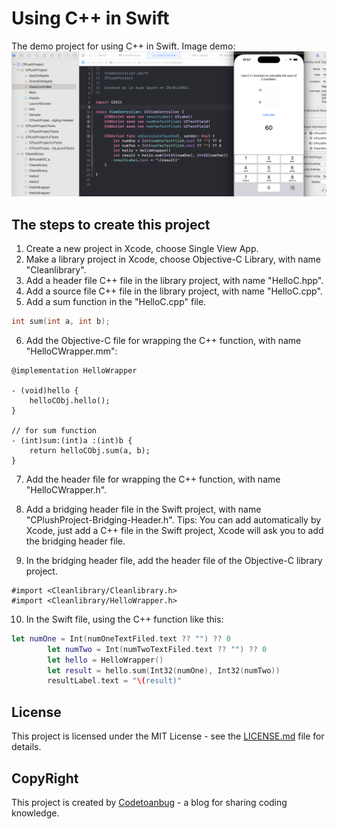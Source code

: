 # Using C++ in Swift
The demo project for using C++ in Swift.
Image demo:
![Image demo](images/sample.png)
## The steps to create this project
1. Create a new project in Xcode, choose Single View App.
2. Make a library project in Xcode, choose Objective-C Library, with name "Cleanlibrary".
3. Add a header file C++ file in the library project, with name "HelloC.hpp".
4. Add a source file C++ file in the library project, with name "HelloC.cpp".
5. Add a sum function in the "HelloC.cpp" file.
```cpp
int sum(int a, int b);
```
6. Add the Objective-C file for wrapping the C++ function, with name "HelloCWrapper.mm":
```objc
@implementation HelloWrapper

- (void)hello {
    helloCObj.hello();
}

// for sum function
- (int)sum:(int)a :(int)b {
    return helloCObj.sum(a, b);
}
```

7. Add the header file for wrapping the C++ function, with name "HelloCWrapper.h".

8. Add a bridging header file in the Swift project, with name "CPlushProject-Bridging-Header.h".
Tips: You can add automatically by Xcode, just add a C++ file in the Swift project, Xcode will ask you to add the bridging header file.
9. In the bridging header file, add the header file of the Objective-C library project.
```objc
#import <Cleanlibrary/Cleanlibrary.h>
#import <Cleanlibrary/HelloWrapper.h>
```

10. In the Swift file, using the C++ function like this:
```swift
let numOne = Int(numOneTextFiled.text ?? "") ?? 0
        let numTwo = Int(numTwoTextFiled.text ?? "") ?? 0
        let hello = HelloWrapper()
        let result = hello.sum(Int32(numOne), Int32(numTwo))
        resultLabel.text = "\(result)"
```

## License
This project is licensed under the MIT License - see the [LICENSE.md](LICENSE.md) file for details.

## CopyRight
This project is created by [Codetoanbug](https://codetoanbug.com) - a blog for sharing coding knowledge.